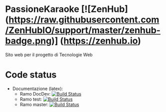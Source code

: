 # PassioneKaraoke [![ZenHub] (https://raw.githubusercontent.com/ZenHubIO/support/master/zenhub-badge.png)] (https://zenhub.io)
Sito web per il progetto di Tecnologie Web

Code status
===========

- Documentazione (latex):
  - Ramo DocDev: [![Build Status](https://travis-ci.org/Hexamini/PassioneKaraoke.svg?branch=DocDev)](https://travis-ci.org/Hexamini/PassioneKaraoke)
  - Ramo test: [![Build Status](https://travis-ci.org/Hexamini/PassioneKaraoke.svg?branch=test)](https://travis-ci.org/Hexamini/PassioneKaraoke)
  - Ramo master: [![Build Status](https://travis-ci.org/Hexamini/PassioneKaraoke.svg?branch=master)](https://travis-ci.org/Hexamini/PassioneKaraoke)
